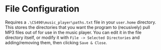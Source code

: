 # File Configuration
Requires a `.\CS490\music_player\paths.txt` file in your `user.home` directory.
This stores the directories that you want the program to (recusively) pull MP3 files out of
for use in the music player. You can edit it in the file directory itself, or modify it with `File -> Selected Directories` and adding/removing them, then clicking `Save & Close`.